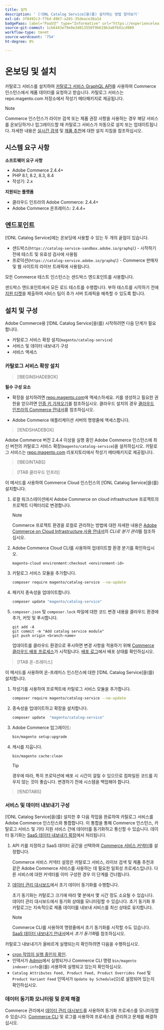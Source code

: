 ```yaml
---
title: 설치
description: ' [!DNL Catalog Service]을(를) 설치하는 방법 알아보기'
exl-id: 3f8492c3-f76d-49b7-a201-35deace36a1d
badgePaas: label="PaaS만" type="Informative" url="https://experienceleague.adobe.com/ko/docs/commerce/user-guides/product-solutions" tooltip="Adobe Commerce 온 클라우드 프로젝트(Adobe 관리 PaaS 인프라) 및 온프레미스 프로젝트에만 적용됩니다."
source-git-commit: 1cb6443e79e0e3d813550f9b619b3a0f641cd989
workflow-type: tm+mt
source-wordcount: '754'
ht-degree: 0%

---
```


# 온보딩 및 설치

카탈로그 서비스를 설치하여 [카탈로그 서비스 GraphQL API](https://developer.adobe.com/commerce/webapi/graphql/schema/catalog-service/)를 사용하여 Commerce 인스턴스에서 제품 데이터를 요청하고 받습니다. 카탈로그 서비스는 repo.magento.com 저장소에서 작성기 메타패키지로 제공됩니다.

>[!NOTE]
>
>Commerce 인스턴스가 라이브 검색 또는 제품 권장 사항을 사용하는 경우 해당 서비스를 온보딩하거나 업그레이드할 때 카탈로그 서비스가 자동으로 설치 또는 업데이트됩니다. 자세한 내용은 [실시간 검색](https://experienceleague.adobe.com/ko/docs/commerce/live-search/install) 및 [제품 추천](https://experienceleague.adobe.com/ko/docs/commerce/product-recommendations/getting-started/install-configure)에 대한 설치 지침을 참조하십시오.


## 시스템 요구 사항

**소프트웨어 요구 사항**

- Adobe Commerce 2.4.4+
- PHP 8.1, 8.2, 8.3, 8.4
- 작성기: 2.x

**지원되는 플랫폼**

- 클라우드 인프라의 Adobe Commerce: 2.4.4+
- Adobe Commerce 온프레미스: 2.4.4+

## 엔드포인트

[!DNL Catalog Service]에는 온보딩에 사용할 수 있는 두 개의 끝점이 있습니다.

- 샌드박스(`https://catalog-service-sandbox.adobe.io/graphql`) - 시작하기 전에 테스트 및 유효성 검사에 사용됨
- 프로덕션(`https://catalog-service.adobe.io/graphql`) - Commerce 판매자 및 웹 사이트의 라이브 트래픽에 사용됩니다.

모든 Commerce 테스트 인스턴스는 샌드박스 엔드포인트를 사용합니다.

샌드박스 엔드포인트에서 모든 로드 테스트를 수행합니다. 부하 테스트를 시작하기 전에 [지원 티켓](https://experienceleague.adobe.com/docs/commerce-knowledge-base/kb/help-center-guide/magento-help-center-user-guide.html?lang=ko#submit-ticket)을 제출하여 서비스 팀이 추가 서버 트래픽을 예측할 수 있도록 합니다.

## 설치 및 구성

Adobe Commerce용 [!DNL Catalog Service]을(를) 시작하려면 다음 단계가 필요합니다.

- 카탈로그 서비스 확장 설치(`magento/catalog-service`)
- 서비스 및 데이터 내보내기 구성
- 서비스 액세스

### 카탈로그 서비스 확장 설치

>[!BEGINSHADEBOX]

**필수 구성 요소**

- 확장을 설치하려면 [repo.magento.com](https://repo.magento.com)에 액세스하세요. 키를 생성하고 필요한 권한을 얻으려면 [인증 키 가져오기](https://experienceleague.adobe.com/ko/docs/commerce-operations/installation-guide/prerequisites/authentication-keys)를 참조하십시오. 클라우드 설치의 경우 [클라우드 인프라의 Commerce 안내서](https://experienceleague.adobe.com/ko/docs/commerce-cloud-service/user-guide/develop/authentication-keys)를 참조하십시오.

- Adobe Commerce 애플리케이션 서버의 명령줄에 액세스합니다.

>[!ENDSHADEBOX]

Adobe Commerce 버전 2.4.4 이상을 실행 중인 Adobe Commerce 인스턴스에 최신 버전의 카탈로그 서비스 확장(`magento/catalog-service`)을 설치하십시오. 카탈로그 서비스는 [repo.magento.com](https://repo.magento.com) 리포지토리에서 작성기 메타패키지로 제공됩니다.

>[!BEGINTABS]

>[!TAB 클라우드 인프라]

이 메서드를 사용하여 Commerce Cloud 인스턴스의 [!DNL Catalog Service]을(를) 설치합니다.

1. 로컬 워크스테이션에서 Adobe Commerce on cloud infrastructure 프로젝트의 프로젝트 디렉터리로 변경합니다.

   >[!NOTE]
   >
   >Commerce 프로젝트 환경을 로컬로 관리하는 방법에 대한 자세한 내용은 [Adobe Commerce on Cloud Infrastructure 사용 안내서](https://experienceleague.adobe.com/ko/docs/commerce-cloud-service/user-guide/develop/cli-branches)의 _CLI로 분기 관리_&#x200B;를 참조하십시오.

1. Adobe Commerce Cloud CLI를 사용하여 업데이트할 환경 분기를 확인하십시오.

   ```shell
   magento-cloud environment:checkout <environment-id>
   ```

1. 카탈로그 서비스 모듈을 추가합니다.

   ```bash
   composer require magento/catalog-service --no-update
   ```

1. 패키지 종속성을 업데이트합니다.

   ```bash
   composer update "magento/catalog-service"
   ```

1. `composer.json` 및 `composer.lock` 파일에 대한 코드 변경 내용을 클라우드 환경에 추가, 커밋 및 푸시합니다.

   ```shell
   git add -A
   git commit -m "Add catalog service module"
   git push origin <branch-name>
   ```

   업데이트를 클라우드 환경으로 푸시하면 변경 사항을 적용하기 위해 [Commerce 클라우드 배포 프로세스](https://experienceleague.adobe.com/ko/docs/commerce-cloud-service/user-guide/develop/deploy/process)가 시작됩니다. [배포 로그](https://experienceleague.adobe.com/ko/docs/commerce-cloud-service/user-guide/develop/test/log-locations#deploy-log)에서 배포 상태를 확인하십시오.

>[!TAB 온-프레미스]

이 메서드를 사용하여 온-프레미스 인스턴스에 대한 [!DNL Catalog Service]을(를) 설치합니다.

1. 작성기를 사용하여 프로젝트에 카탈로그 서비스 모듈을 추가합니다.

   ```bash
   composer require magento/catalog-service --no-update
   ```

1. 종속성을 업데이트하고 확장을 설치합니다.

   ```bash
   composer update  "magento/catalog-service"
   ```

1. Adobe Commerce 업그레이드:

   ```bash
   bin/magento setup:upgrade
   ```

1. 캐시를 지웁니다.

   ```bash
   bin/magento cache:clean
   ```

   >[!TIP]
   >
   >경우에 따라, 특히 프로덕션에 배포 시 시간이 걸릴 수 있으므로 컴파일된 코드를 지우지 않는 것이 좋습니다. 변경하기 전에 시스템을 백업해야 합니다.

>[!ENDTABS]

### 서비스 및 데이터 내보내기 구성

[!DNL Catalog Service]을(를) 설치한 후 다음 작업을 완료하여 카탈로그 서비스를 Adobe Commerce 인스턴스와 통합합니다. 이 통합을 통해 Commerce 인스턴스, 카탈로그 서비스 및 기타 지원 서비스 간에 데이터를 동기화하고 통신할 수 있습니다. 데이터 동기화는 [SaaS 데이터 내보내기 확장](../data-export/overview.md)에서 처리됩니다.

1. API 키를 지정하고 SaaS 데이터 공간을 선택하여 [Commerce 서비스 커넥터](https://experienceleague.adobe.com/ko/docs/commerce/user-guides/integration-services/saas)를 설정합니다.

   Commerce 서비스 커넥터 설정은 카탈로그 서비스, 라이브 검색 및 제품 추천과 같은 Adobe Commerce 서비스를 사용하는 데 필요한 일회성 프로세스입니다. 다른 서비스에 대한 커넥터를 이미 구성한 경우 이 단계를 건너뜁니다.

1. [데이터 관리 대시보드](https://experienceleague.adobe.com/ko/docs/commerce-admin/systems/data-transfer/data-dashboard)에서 초기 데이터 동기화를 수행합니다.

   초기 동기화는 카탈로그 크기에 따라 몇 분에서 몇 시간 정도 소요될 수 있습니다. 데이터 관리 대시보드에서 동기화 상태를 모니터링할 수 있습니다. 초기 동기화 후 카탈로그는 지속적으로 제품 데이터를 내보내 서비스를 최신 상태로 유지합니다.

   >[!NOTE]
   >
   >Commerce CLI를 사용하여 명령줄에서 초기 동기화를 시작할 수도 있습니다. [SaaS 데이터 내보내기 안내서](../data-export/data-export-cli-commands.md#initial-sync)에서 _초기 동기화_&#x200B;를 참조하십시오.

카탈로그 내보내기가 올바르게 실행되는지 확인하려면 다음을 수행하십시오.

- [cron 작업이 실행 중인지 확인](https://experienceleague.adobe.com/ko/docs/commerce-knowledge-base/kb/troubleshooting/miscellaneous/cron-readiness-check-issues).
- 인덱서가 [Admin](https://experienceleague.adobe.com/ko/docs/commerce-admin/systems/tools/index-management)에서 실행되거나 Commerce CLI 명령 `bin/magento indexer:info`을(를) 사용하여 실행되고 있는지 확인하십시오.
- `Catalog Attributes Feed, Product Feed, Product Overrides Feed` 및 `Product Variant Feed` 인덱서가 `Update by Schedule`(으)로 설정되어 있는지 확인하십시오.

### 데이터 동기화 모니터링 및 문제 해결

Commerce 관리에서 [데이터 관리 대시보드](https://experienceleague.adobe.com/ko/docs/commerce-admin/systems/data-transfer/data-dashboard)를 사용하여 동기화 프로세스를 모니터링할 수 있습니다. [Commerce CLI](../data-export/data-export-cli-commands.md#troubleshooting) 및 로그를 사용하여 프로세스를 관리하고 문제를 해결하십시오.

